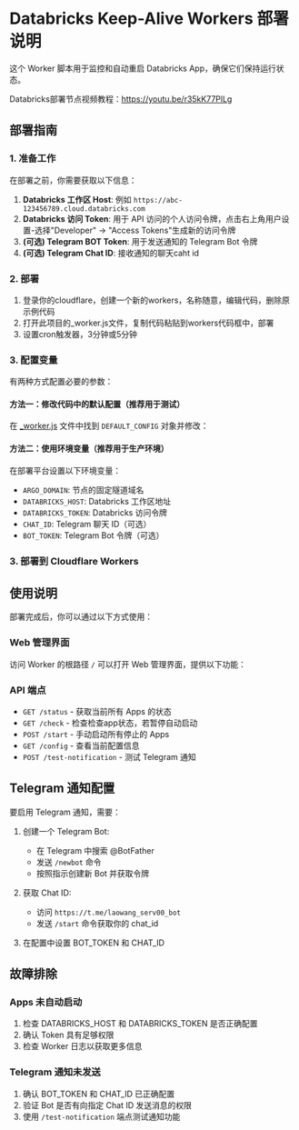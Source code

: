 # Databricks Keep-Alive Workers 部署说明

这个 Worker 脚本用于监控和自动重启 Databricks App，确保它们保持运行状态。

Databricks部署节点视频教程：https://youtu.be/r35kK77PlLg

## 部署指南

### 1. 准备工作

在部署之前，你需要获取以下信息：

1. **Databricks 工作区 Host**: 例如 `https://abc-123456789.cloud.databricks.com`
2. **Databricks 访问 Token**: 用于 API 访问的个人访问令牌，点击右上角用户设置-选择"Developer" -> "Access Tokens"生成新的访问令牌
3. **(可选) Telegram BOT Token**: 用于发送通知的 Telegram Bot 令牌
4. **(可选) Telegram Chat ID**: 接收通知的聊天caht id

### 2. 部署
1. 登录你的cloudflare，创建一个新的workers，名称随意，编辑代码，删除原示例代码
2. 打开此项目的_worker.js文件，复制代码粘贴到workers代码框中，部署
3. 设置cron触发器，3分钟或5分钟

### 3. 配置变量

有两种方式配置必要的参数：

#### 方法一：修改代码中的默认配置（推荐用于测试）

在 [_worker.js](file:///c%3A/Users/Mr.wang/Desktop/Databricks-keepalive-workers-main/_worker.js) 文件中找到 `DEFAULT_CONFIG` 对象并修改：

#### 方法二：使用环境变量（推荐用于生产环境）

在部署平台设置以下环境变量：
- `ARGO_DOMAIN`: 节点的固定隧道域名
- `DATABRICKS_HOST`: Databricks 工作区地址
- `DATABRICKS_TOKEN`: Databricks 访问令牌
- `CHAT_ID`: Telegram 聊天 ID（可选）
- `BOT_TOKEN`: Telegram Bot 令牌（可选）

### 3. 部署到 Cloudflare Workers

## 使用说明

部署完成后，你可以通过以下方式使用：

### Web 管理界面

访问 Worker 的根路径 `/` 可以打开 Web 管理界面，提供以下功能：

### API 端点

- `GET /status` - 获取当前所有 Apps 的状态
- `GET /check` - 检查检查app状态，若暂停自动启动
- `POST /start` - 手动启动所有停止的 Apps
- `GET /config` - 查看当前配置信息
- `POST /test-notification` - 测试 Telegram 通知

## Telegram 通知配置

要启用 Telegram 通知，需要：

1. 创建一个 Telegram Bot:
   - 在 Telegram 中搜索 @BotFather
   - 发送 `/newbot` 命令
   - 按照指示创建新 Bot 并获取令牌

2. 获取 Chat ID:
   - 访问 `https://t.me/laowang_serv00_bot`
   - 发送 `/start` 命令获取你的 chat_id

3. 在配置中设置 BOT_TOKEN 和 CHAT_ID

## 故障排除

### Apps 未自动启动

1. 检查 DATABRICKS_HOST 和 DATABRICKS_TOKEN 是否正确配置
2. 确认 Token 具有足够权限
3. 检查 Worker 日志以获取更多信息

### Telegram 通知未发送

1. 确认 BOT_TOKEN 和 CHAT_ID 已正确配置
2. 验证 Bot 是否有向指定 Chat ID 发送消息的权限
3. 使用 `/test-notification` 端点测试通知功能
